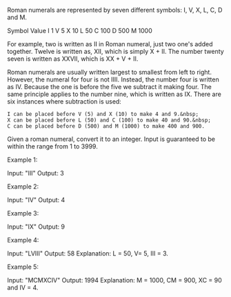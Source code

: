 Roman numerals are represented by seven different symbols:&nbsp;I, V, X, L, C, D and M.


Symbol       Value
I             1
V             5
X             10
L             50
C             100
D             500
M             1000

For example,&nbsp;two is written as II&nbsp;in Roman numeral, just two one&#39;s added together. Twelve is written as, XII, which is simply X + II. The number twenty seven is written as XXVII, which is XX + V + II.

Roman numerals are usually written largest to smallest from left to right. However, the numeral for four is not IIII. Instead, the number four is written as IV. Because the one is before the five we subtract it making four. The same principle applies to the number nine, which is written as IX. There are six instances where subtraction is used:


	I can be placed before V (5) and X (10) to make 4 and 9.&nbsp;
	X can be placed before L (50) and C (100) to make 40 and 90.&nbsp;
	C can be placed before D (500) and M (1000) to make 400 and 900.


Given a roman numeral, convert it to an integer. Input is guaranteed to be within the range from 1 to 3999.

Example 1:


Input:&nbsp;&quot;III&quot;
Output: 3

Example 2:


Input:&nbsp;&quot;IV&quot;
Output: 4

Example 3:


Input:&nbsp;&quot;IX&quot;
Output: 9

Example 4:


Input:&nbsp;&quot;LVIII&quot;
Output: 58
Explanation: L = 50, V= 5, III = 3.


Example 5:


Input:&nbsp;&quot;MCMXCIV&quot;
Output: 1994
Explanation: M = 1000, CM = 900, XC = 90 and IV = 4.
